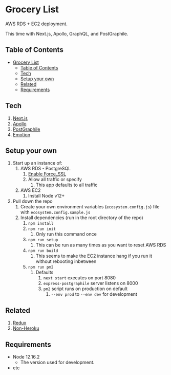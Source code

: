 # Grocery List

AWS RDS + EC2 deployment.

This time with Next.js, Apollo, GraphQL, and PostGraphile.

## Table of Contents

- [Grocery List](#grocery-list)
  - [Table of Contents](#table-of-contents)
  - [Tech](#tech)
  - [Setup your own](#setup-your-own)
  - [Related](#related)
  - [Requirements](#requirements)

## Tech

1. [Next.js](https://github.com/zeit/next.js/tree/canary/examples/api-routes-apollo-server-and-client)
2. [Apollo](https://www.apollographql.com)
3. [PostGraphile](https://www.graphile.org/postgraphile/)
4. [Emotion](https://emotion.sh/docs/introduction/)

## Setup your own

1. Start up an instance of:
   1. AWS RDS - PostgreSQL
      1. [Enable Force_SSL](https://stackoverflow.com/questions/35247347/point-heroku-application-to-aws-rds-database)
      2. Allow all traffic or specify
         1. This app defaults to all traffic
   2. AWS EC2
      1. Install Node v12+
2. Pull down the repo
   1. Create your own environment variables (`ecosystem.config.js`) file with `ecosystem.config.sample.js`
   2. Install dependencies (run in the root directory of the repo)
      1. `npm install`
      2. `npm run init`
         1. Only run this command once
      3. `npm run setup`
         1. This can be run as many times as you want to reset AWS RDS
      4. `npm run build`
         1. This seems to make the EC2 instance hang if you run it without rebooting inbetween
      5. `npm run pm2`
         1. Defaults
            1. `next start` executes on port 8080
            2. `express-postgraphile` server listens on 8000
            3. `pm2` script runs on production on default
               1. `--env prod` to `--env dev` for development

## Related

1. [Redux](https://github.com/xreic/hrla35-grocery-list/tree/redux)
2. [Non-Heroku](https://github.com/xreic/hrla35-grocery-list/tree/ssr-gql)

## Requirements

- Node 12.16.2
  - The version used for development.
- etc
